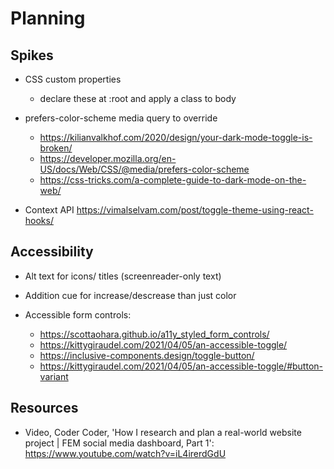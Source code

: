 # Planning

## Spikes

- CSS custom properties
  - declare these at :root and apply a class to body
- prefers-color-scheme media query to override

  - https://kilianvalkhof.com/2020/design/your-dark-mode-toggle-is-broken/
  - https://developer.mozilla.org/en-US/docs/Web/CSS/@media/prefers-color-scheme
  - https://css-tricks.com/a-complete-guide-to-dark-mode-on-the-web/

- Context API https://vimalselvam.com/post/toggle-theme-using-react-hooks/

## Accessibility

- Alt text for icons/ titles (screenreader-only text)
- Addition cue for increase/descrease than just color
- Accessible form controls:

  - https://scottaohara.github.io/a11y_styled_form_controls/
  - https://kittygiraudel.com/2021/04/05/an-accessible-toggle/
  - https://inclusive-components.design/toggle-button/
  - https://kittygiraudel.com/2021/04/05/an-accessible-toggle/#button-variant

## Resources

- Video, Coder Coder, 'How I research and plan a real-world website project | FEM social media dashboard, Part 1': https://www.youtube.com/watch?v=iL4irerdGdU
